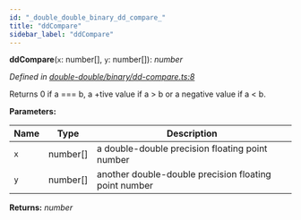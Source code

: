 ```yaml
---
id: "_double_double_binary_dd_compare_"
title: "ddCompare"
sidebar_label: "ddCompare"
---
```


**ddCompare**(`x`: number[], `y`: number[]): *number*

*Defined in [double-double/binary/dd-compare.ts:8](https://github.com/FlorisSteenkamp/double-double/blob/d35ae52/src/double-double/binary/dd-compare.ts#L8)*

Returns 0 if a === b, a +tive value if a > b or a negative value if a < b.

**Parameters:**

Name | Type | Description |
------ | ------ | ------ |
`x` | number[] | a double-double precision floating point number |
`y` | number[] | another double-double precision floating point number  |

**Returns:** *number*
